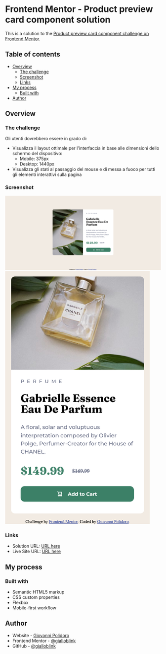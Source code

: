 # Frontend Mentor - Product preview card component solution

This is a solution to the [Product preview card component challenge on Frontend Mentor](https://www.frontendmentor.io/challenges/product-preview-card-component-GO7UmttRfa).

## Table of contents

- [Overview](#overview)
  - [The challenge](#the-challenge)
  - [Screenshot](#screenshot)
  - [Links](#links)
- [My process](#my-process)
  - [Built with](#built-with)
- [Author](#author)

## Overview

### The challenge

Gli utenti dovrebbero essere in grado di:

- Visualizza il layout ottimale per l'interfaccia in base alle dimensioni dello schermo del dispositivo:
  - Mobile: 375px
  - Desktop: 1440px
- Visualizza gli stati al passaggio del mouse e di messa a fuoco per tutti gli elementi interattivi sulla pagina
### Screenshot

![Desktop 1440px](screenshot/Screenshot_Desktop.png)
![Mobile 375px](screenshot/Screenshot_Mobile.png)

### Links

- Solution URL: [ URL here](https://your-solution-url.com)
- Live Site URL: [ URL here](https://your-live-site-url.com)

## My process

### Built with

- Semantic HTML5 markup
- CSS custom properties
- Flexbox
- Mobile-first workflow

## Author

- Website - [Giovanni Polidoro](https://www.giovannipolidoro.eu)
- Frontend Mentor - [@gialloblink](https://www.frontendmentor.io/profile/gialloblink)
- GitHub - [@gialloblink](https://github.com/gialloblink)
